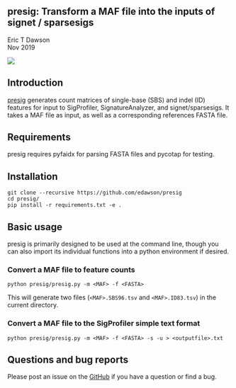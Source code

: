 presig: Transform a MAF file into the inputs of signet / sparsesigs
---------------------------------------
Eric T Dawson  
Nov 2019

![](https://github.com/edawson/presig/workflows/Presig%20Tests/badge.svg)


## Introduction
[presig](https://github.com/edawson/presig) generates count matrices of single-base (SBS) and
indel (ID) features for input to SigProfiler, SignatureAnalyzer, and signet/sparsesigs. It takes a
MAF file as input, as well as a corresponding references FASTA file.

## Requirements
presig requires pyfaidx for parsing FASTA files and pycotap for testing.

## Installation
```
git clone --recursive https://github.com/edawson/presig
cd presig/
pip install -r requirements.txt -e .
```

## Basic usage
presig is primarily designed to be used at the command line,
though you can also import its individual functions
into a python environment if desired.

### Convert a MAF file to feature counts
```
python presig/presig.py -m <MAF> -f <FASTA>
```

This will generate two files (`<MAF>.SBS96.tsv` and `<MAF>.ID83.tsv`) in the current directory.

### Convert a MAF file to the SigProfiler simple text format
```
python presig/presig.py -m <MAF> -f <FASTA> -s -u > <outputfile>.txt
```

## Questions and bug reports
Please post an issue on the [GitHub](https://github.com/edawson/presig) if you have a question or find a bug.
